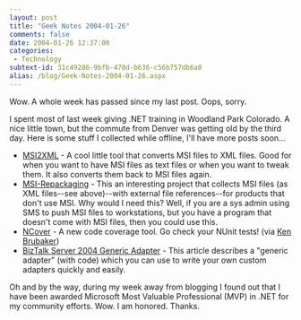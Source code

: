 ```yaml
---
layout: post
title: "Geek Notes 2004-01-26"
comments: false
date: 2004-01-26 12:37:00
categories:
 - Technology
subtext-id: 31c49286-9bfb-478d-b636-c56b757db6a0
alias: /blog/Geek-Notes-2004-01-26.aspx
---
```



Wow. A whole week has passed since my last post. Oops, sorry. 

I spent most of last week giving .NET training in Woodland Park Colorado. A nice little town, but the commute from Denver was getting old by the third day. Here is some stuff I collected while offline, I'll have more posts soon... 

  * [MSI2XML](http://msi-repackaging.sourceforge.net/) - A cool little tool that converts MSI files to XML files. Good for when you want to have MSI files as text files or when you want to tweak them. It also converts them back to MSI files again.
  * [MSI-Repackaging](http://msi-repackaging.sourceforge.net/) - This an interesting project that collects MSI files (as XML files--see above)--with external file references--for products that don't use MSI. Why would I need this? Well, if you are a sys admin using SMS to push MSI files to workstations, but you have a program that doesn't come with MSI files, then you could use this.
  * [NCover](http://www.gotdotnet.com/community/workspaces/workspace.aspx?ID=3122EE1A-46E7-48A5-857E-AAD6739EF6B9) - A new code coverage tool. Go check your NUnit tests! (via [Ken Brubaker](http://dotnetjunkies.com/WebLog/kenbrubaker/posts/5783.aspx))
  * [BizTalk Server 2004 Generic Adapter](http://msdn.microsoft.com/library/default.asp?url=/library/en-us/BTS2004IS/htm/bts2004_gasample.asp) - This article describes a "generic adapter" (with code) which you can use to write your own custom adapters quickly and easily.

Oh and by the way, during my week away from blogging I found out that I have been awarded Microsoft Most Valuable Professional (MVP) in .NET for my community efforts. Wow. I am honored. Thanks. 
